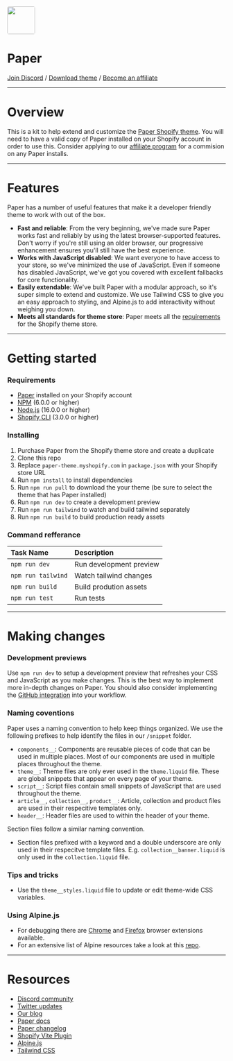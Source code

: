 <img src="https://user-images.githubusercontent.com/4685863/225655352-0d8b3cd2-4b27-4565-9f60-e240a1285349.jpg" width="64" style="border-radius:4px;">

# Paper

[Join Discord](https://discord.gg/4qdBFhmzCR) / [Download theme](https://themes.shopify.com/themes/paper/styles/poster) / [Become an affiliate](https://brickspacelab.notion.site/Paper-partner-program-4f3da78aff844b43badce89b570777a6)

---

# Overview

This is a kit to help extend and customize the [Paper Shopify theme](https://themes.shopify.com/themes/paper/styles/poster). You will need to have a valid copy of Paper installed on your Shopify account in order to use this. Consider applying to our [affiliate program](https://brickspacelab.notion.site/Paper-partner-program-4f3da78aff844b43badce89b570777a6) for a commision on any Paper installs.

---

# Features

Paper has a number of useful features that make it a developer friendly theme to work with out of the box.

- **Fast and reliable**: From the very beginning, we've made sure Paper works fast and reliably by using the latest browser-supported features. Don't worry if you're still using an older browser, our progressive enhancement ensures you'll still have the best experience.
- **Works with JavaScript disabled**: We want everyone to have access to your store, so we've minimized the use of JavaScript. Even if someone has disabled JavaScript, we've got you covered with excellent fallbacks for core functionality.
- **Easily extendable**: We've built Paper with a modular approach, so it's super simple to extend and customize. We use Tailwind CSS to give you an easy approach to styling, and Alpine.js to add interactivity without weighing you down.
- **Meets all standards for theme store**: Paper meets all the [requirements](https://shopify.dev/docs/themes/store/requirements) for the Shopify theme store.

---

# Getting started

### Requirements

- [Paper](https://themes.shopify.com/themes/paper/styles/poster) installed on your Shopify account
- [NPM](https://www.npmjs.com/package/npm) (6.0.0 or higher)
- [Node.js](https://nodejs.org/en/download/) (16.0.0 or higher)
- [Shopify CLI](https://shopify.dev/docs/themes/tools/cli/install) (3.0.0 or higher)

### Installing

1. Purchase Paper from the Shopify theme store and create a duplicate
2. Clone this repo
3. Replace `paper-theme.myshopify.com` in `package.json` with your Shopify store URL
4. Run `npm install` to install dependencies
5. Run `npm run pull` to download the your theme (be sure to select the theme that has Paper installed)
6. Run `npm run dev` to create a development preview
6. Run `npm run tailwind` to watch and build tailwind separately
7. Run `npm run build` to build production ready assets

### Command refferance

| Task Name             | Description             |
| :--------------       | :---------------------- |
| `npm run dev`         | Run development preview |
| `npm run tailwind`    | Watch tailwind changes  |
| `npm run build`       | Build prodution assets  |
| `npm run test`        | Run tests               |

---

# Making changes

### Development previews

Use `npm run dev` to setup a development preview that refreshes your CSS and JavaScript as you make changes. This is the best way to implement more in-depth changes on Paper. You should also consider implementing the [GitHub integration](https://shopify.dev/docs/themes/tools/github) into your workflow.

### Naming coventions

Paper uses a naming convention to help keep things organized. We use the following prefixes to help identify the files in our `/snippet` folder.

- `components__`: Components are reusable pieces of code that can be used in multiple places. Most of our components are used in multiple places throughout the theme.
- `theme__`: Theme files are only ever used in the `theme.liquid` file. These are global snippets that appear on every page of your theme.
- `script__`: Script files contain small snippets of JavaScript that are used throughout the theme.
- `article__`, `collection__`, `product__`: Article, collection and product files are used in their respecitive templates only.
- `header__`: Header files are used to within the header of your theme.

Section files follow a similar naming convention.

- Section files prefixed with a keyword and a double underscore are only used in their respecitve template files. E.g. `collection__banner.liquid` is only used in the `collection.liquid` file.

### Tips and tricks

- Use the `theme__styles.liquid` file to update or edit theme-wide CSS variables.

### Using Alpine.js

- For debugging there are [Chrome](https://chrome.google.com/webstore/detail/alpinejs-devtools/fopaemeedckajflibkpifppcankfmbhk) and [Firefox](https://addons.mozilla.org/en-US/firefox/addon/alpinejs-devtools/?src=recommended) browser extensions available.
- For an extensive list of Alpine resources take a look at this [repo](https://github.com/alpine-collective/awesome). 

---

# Resources

- [Discord community](https://discord.gg/4qdBFhmzCR)
- [Twitter updates](https://twitter.com/brickspacelab)
- [Our blog](https://brickspacelab.com/blogs/news)
- [Paper docs](https://brickspacelab.notion.site/Paper-help-center-84ce6b9217574833a7d9b9f4053cb403)
- [Paper changelog](https://brickspacelab.notion.site/Paper-changelog-cdfeea8101ae465f8880ac90ce22e951)
- [Shopify Vite Plugin](https://shopify-vite.barrelny.com/)
- [Alpine.js](https://alpinejs.dev/)
- [Tailwind CSS](https://tailwindcss.com/)

